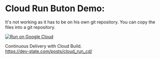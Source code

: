 # Cloud Run Buton Demo:

It's not working as it has to be on his own git repository. You can copy the files into a git repository.

[![Run on Google Cloud](https://storage.googleapis.com/cloudrun/button.svg)](https://console.cloud.google.com/cloudshell/editor?shellonly=true&cloudshell_image=gcr.io/cloudrun/button&cloudshell_git_repo=https://github.com/danrusei/cloud-run-cd.git)


Continuous Delivery with Cloud Build.  
https://dev-state.com/posts/cloud_run_cd/
